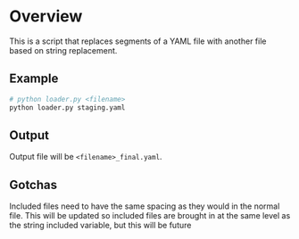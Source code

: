 # Overview

This is a script that replaces segments of a YAML file with another file based on string replacement.

## Example

```bash
# python loader.py <filename>
python loader.py staging.yaml
```

## Output

Output file will be `<filename>_final.yaml`.

## Gotchas

Included files need to have the same spacing as they would in the normal file.  This will be updated so included files are brought in at the same level as the string included variable, but this will be future
